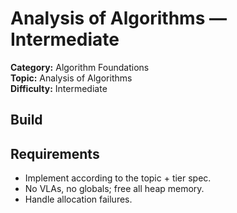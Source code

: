﻿# Analysis of Algorithms — Intermediate

**Category:** Algorithm Foundations  
**Topic:** Analysis of Algorithms  
**Difficulty:** Intermediate

## Build

## Requirements
- Implement according to the topic + tier spec.
- No VLAs, no globals; free all heap memory.
- Handle allocation failures.
